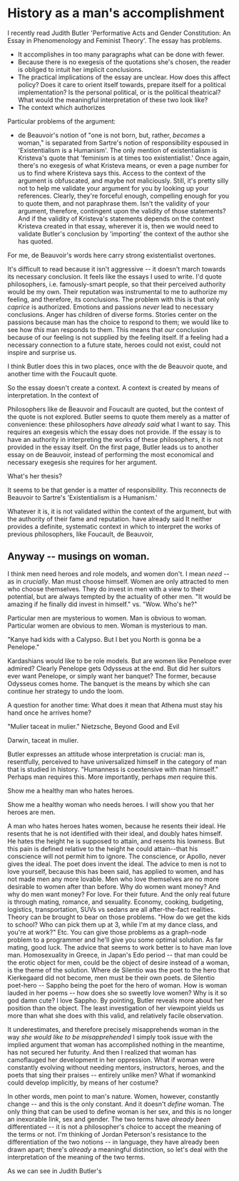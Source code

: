 # History as a man's accomplishment

I recently read Judith Butler 'Performative Acts and Gender Constitution: An Essay in Phenomenology and Feminist Theory'. The essay has problems. 
 - It accomplishes in too many paragraphs what can be done with fewer.
 - Because there is no exegesis of the quotations she's chosen, the reader is obliged to intuit her implicit conclusions.
 - The practical implications of the essay are unclear. How does this affect policy? Does it care to orient itself towards, prepare itself for a political implementation? Is the personal political, or is the political theatrical? What would the meaningful interpretation of these two look like?
 - The context which authorizes 


Particular problems of the argument:
 - de Beauvoir's notion of "one is not born, but, rather, *becomes* a woman," is separated from Sartre's notion of responsibility espoused in 'Existentialism is a Humanism'. The only mention of existentialism is Kristeva's quote that 'feminism is at times too existentialist.' Once again, there's no exegesis of what Kristeva means, or even a page number for us to find where Kristeva says this. Access to the context of the argument is obfuscated, and maybe not maliciously. Still, it's pretty silly not to help me validate your argument for you by looking up your references. Clearly, they're forceful enough, compelling enough for you to quote them, and not paraphrase them. Isn't the validity of your argument, therefore, contingent upon the validity of those statements? And if the validity of Kristeva's statements depends on the context Kristeva created in that essay, wherever it is, then we would need to validate Butler's conclusion by 'importing' the context of the author she has quoted. 

For me, de Beauvoir's words here carry strong existentialist overtones. 

It's difficult to read because it isn't aggressive -- it doesn't march towards its necessary conclusion. It feels like the essays I used to write. I'd quote philosophers, i.e. famously-smart people, so that their perceived authority would be my own. Their reputation was instrumental to me to authorize my feeling, and therefore, its conclusions. The problem with this is that only *caprice* is authorized. Emotions and passions *never* lead to necessary conclusions. Anger has children of diverse forms. Stories center on the passions because man has the choice to respond to them; we would like to see how *this* man responds to them. This means that *our* conclusion because of our feeling is not supplied by the feeling itself. If a feeling had a necessary connection to a future state, heroes could not exist, could not inspire and surprise us. 

I think Butler does this in two places, once with the de Beauvoir quote, and another time with the Foucault quote. 


So the essay doesn't create a context. A context is created by means of interpretation. In the context of 

Philosophers like de Beauvoir and Foucault are quoted, but the context of the quote is not explored. Butler seems to quote them merely as a matter of convenience: these philosophers *have already said* what I want to say. This requires an exegesis which the essay does not provide. If the essay is to have an authority in interpreting the works of these philosophers, it is not provided in the essay itself. On the first page, Butler leads us to another essay on de Beauvoir, instead of performing the most economical and necessary exegesis she requires for her argument. 

What's her thesis?

It seems to be that gender is a matter of responsibility. This reconnects de Beauvoir to Sartre's 'Existentialism is a Humanism.' 

Whatever it is, it is not validated within the context of the argument, but with the authority of their fame and reputation. have already said  It neither provides a definite, systematic context in which to interpret the works of previous philosophers, like Foucault, de Beauvoir, 

## Anyway -- musings on woman. 

I think men need heroes and role models, and women don't. I mean *need* -- as in *crucially*. Man must choose himself. Women are only attracted to men who choose themselves. They do invest in men with a view to their potential, but are always tempted by the actuality of other men. "It would be amazing if he finally did invest in himself." vs. "Wow. Who's he?"

Particular men are mysterious to women. Man is obvious to woman.
Particular women are obvious to men. Woman is mysterious to man.

"Kanye had kids with a Calypso. But I bet you North is gonna be a Penelope."

Kardashians would like to be role models. But are women like Penelope ever admired? Clearly Penelope gets Odysseus at the end. But did her suitors ever want Penelope, or simply want her banquet? The former, because Odysseus comes home. The banquet is the means by which she can continue her strategy to undo the loom. 

A question for another time: What does it mean that Athena must stay his hand once he arrives home?

"Mulier taceat in mulier." Nietzsche, Beyond Good and Evil 

Darwin, taceat in mulier. 


Butler expresses an attitude whose interpretation is crucial: man is, resentfully, perceived to have universalized himself in the category of man that is studied in history. "Humanness is coextensive with man himself." Perhaps man requires this. More importantly, perhaps *men* require this. 

Show me a healthy man who hates heroes. 

Show me a healthy woman who needs heroes. I will show you that her heroes are men.

A man who hates heroes hates women, because he resents their ideal. He resents that he is not identified with their ideal, and doubly hates himself. He hates the height he is supposed to attain, and resents his lowness. But this pain is defined relative to the height he could attain--that his conscience will not permit him to ignore. The conscience, or Apollo, never gives the ideal. The poet does invent the ideal.
The advice to men is not to love yourself, because this has been said, has applied to women, and has not made men any more lovable. Men who love themselves are no more desirable to women after than before. Why do women want money? And why do men want money? For love. For their future. And the only real future is through mating, romance, and sexuality. Economy, cooking, budgeting, logistics, transportation, SUVs vs sedans are all after-the-fact realities. Theory can be brought to bear on those problems. "How do we get the kids to school? Who can pick them up at 3, while I'm at my dance class, and you're at work?" Etc. You can give those problems as a graph-node problem to a programmer and he'll give you some optimal solution. As far mating, good luck.
The advice that seems to work better is to have man love man. Homosexuality in Greece, in Japan's Edo period -- that man could be the erotic object for men, could be the object of desire instead of a woman, is the theme of the solution. Where de Silentio was the poet to the hero that Kierkegaard did not become, men must be their own poets.
de Silentio poet-hero -- Sappho being the poet for the hero of woman. How is woman lauded in her poems -- how does she so sweetly love women? Why is it so god damn cute? I love Sappho.
By pointing, Butler reveals more about her position than the object. The least investigation of her viewpoint yields us more than what she does with this valid, and relatively facile observation. 

It underestimates, and therefore precisely misapprehends woman in the way *she would like to be misapprehended* I simply took issue with the implied argument that woman has accomplished nothing in the meantime, has not secured her futurity. And then I realized that woman has camoflauged her development in her oppression. What if woman were constantly evolving without needing mentors, instructors, heroes, and the poets that sing their praises -- entirely unlike men? What if womankind could develop implicitly, by means of her costume? 

In other words, men point to man's nature. Women, however, constantly change -- and this is the only constant. And it doesn't *define* woman. The only thing that can be used to define woman is her sex, and this is no longer an inexorable link, sex and gender. The two terms have *already been* differentiated -- it is not a philosopher's choice to accept the meaning of the terms or not. I'm thinking of Jordan Peterson's resistance to the differentiation of the two notions -- in language, they have already been drawn apart; there's *already* a meaningful distinction, so let's deal with the interpretation of the meaning of the two terms.

As we can see in Judith Butler's 
